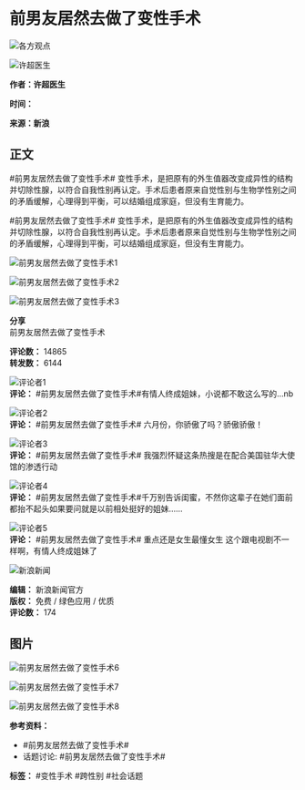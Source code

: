 # 前男友居然去做了变性手术

![各方观点](https://n.sinaimg.cn/default/f91e03ed/20220119/QuanZi@3x.png)

![许超医生](https://n.sinaimg.cn/sinakd10216/360/w180h180/20210225/94b3-kkmphpt1442294.jpg)

**作者：许超医生**

**时间：** 

**来源：新浪**

## 正文

#前男友居然去做了变性手术# 变性手术，是把原有的外生值器改变成异性的结构并切除性腺，以符合自我性别再认定。手术后患者原来自觉性别与生物学性别之间的矛盾缓解，心理得到平衡，可以结婚组成家庭，但没有生育能力。 

#前男友居然去做了变性手术# 变性手术，是把原有的外生值器改变成异性的结构并切除性腺，以符合自我性别再认定。手术后患者原来自觉性别与生物学性别之间的矛盾缓解，心理得到平衡，可以结婚组成家庭，但没有生育能力。

![前男友居然去做了变性手术1](https://z0.sinaimg.cn/auto/crop?img=https%3A%2F%2Fwx1.sinaimg.cn%2Foriginal%2F006wFlO0ly1hfcux0qi0yg308w050npf.gif&size=360_360&focus=center&keep_quality=1&sharp=1)

![前男友居然去做了变性手术2](https://z0.sinaimg.cn/auto/crop?img=https%3A%2F%2Fwx1.sinaimg.cn%2Foriginal%2F006wFlO0ly1hfcux1xyx7g308w050qv7.gif&size=360_360&focus=center&keep_quality=1&sharp=1)

![前男友居然去做了变性手术3](https://z0.sinaimg.cn/auto/crop?img=https%3A%2F%2Fwx1.sinaimg.cn%2Foriginal%2F006wFlO0ly1hfcuwzfbw2g308w050e82.gif&size=360_360&focus=center&keep_quality=1&sharp=1)

**分享**  
前男友居然去做了变性手术  

**评论数：** 14865  
**转发数：** 6144

![评论者1](https://tvax1.sinaimg.cn/crop.0.0.512.512.180/6523b58bly8hun56tkt51j20e80e8q47.jpg)  
**评论：** #前男友居然去做了变性手术#有情人终成姐妹，小说都不敢这么写的…nb

![评论者2](https://tvax1.sinaimg.cn/crop.0.0.1080.1080.180/008u4vYnly8h6ljhhjna3j30u00u0djq.jpg)  
**评论：** #前男友居然去做了变性手术# 六月份，你骄傲了吗？骄傲骄傲！

![评论者3](https://tvax1.sinaimg.cn/crop.0.0.452.452.180/008kv3W8ly8hrwl06zyk3j30ck0ck74o.jpg)  
**评论：** #前男友居然去做了变性手术# 我强烈怀疑这条热搜是在配合美国驻华大使馆的渗透行动

![评论者4](https://n.sinaimg.cn/sinakd10210/360/w180h180/20220826/fc9a-aaafa6536fea72f8aec9753f17fd7cb8.jpg)  
**评论：** #前男友居然去做了变性手术#千万别告诉闺蜜，不然你这辈子在她们面前都抬不起头如果要问就是以前相处挺好的姐妹……

![评论者5](https://n.sinaimg.cn/sinakd10200/360/w180h180/20220106/f399-b3d06c85f7f2e66107a36792dc2cd22b.jpg)  
**评论：** #前男友居然去做了变性手术# 重点还是女生最懂女生 这个跟电视剧不一样啊，有情人终成姐妹了

![新浪新闻](https://n.sinaimg.cn/default/80905340/20200331/sinalogo.png)  

**编辑：** 新浪新闻官方  
**版权：** 免费 / 绿色应用 / 优质  
**评论数：** 174  

## 图片
![前男友居然去做了变性手术6](https://wx1.sinaimg.cn/large/006MsevZgy1hfcsh7kahnj30qo0etacl.jpg)  

![前男友居然去做了变性手术7](https://z0.sinaimg.cn/auto/crop?img=https%3A%2F%2Fwx1.sinaimg.cn%2Flarge%2F0070TSJaly1hfcviahcx9j30eq0l1n1f.jpg&size=360_360&focus=center&keep_quality=1&sharp=1)

![前男友居然去做了变性手术8](https://z0.sinaimg.cn/auto/crop?img=https%3A%2F%2Fwx1.sinaimg.cn%2Flarge%2F0070TSJaly1hfcvia6niwj30e60mi10t.jpg&size=360_360&focus=center&keep_quality=1&sharp=1)

**参考资料：** 
- #前男友居然去做了变性手术#
- 话题讨论: #前男友居然去做了变性手术#

**标签：** #变性手术 #跨性别 #社会话题